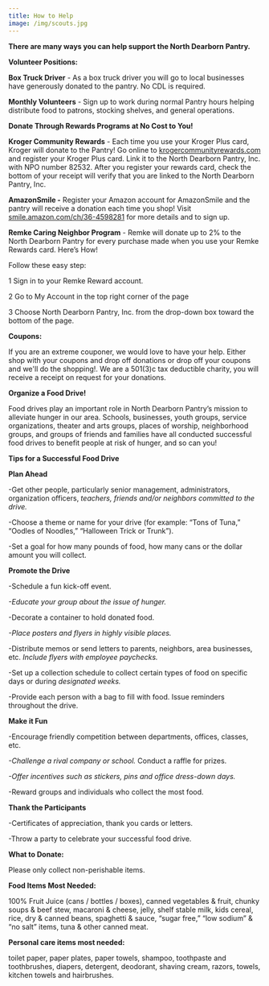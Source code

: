 ```yaml
---
title: How to Help
image: /img/scouts.jpg
---
```

**There are many ways you can help support the North Dearborn Pantry.**

**Volunteer Positions:**

**Box Truck Driver**  -  As a box truck driver you will go to local businesses have generously donated to the pantry. No CDL is required.

**Monthly Volunteers** - Sign up to work during normal Pantry hours helping distribute food to patrons, stocking shelves, and general operations.

**Donate Through Rewards Programs at No Cost to You!**

**Kroger Community Rewards**  -  Each time you use your Kroger Plus card, Kroger will donate to the Pantry! Go online to [krogercommunityrewards.com](https://www.kroger.com/signin?redirectUrl=/account/communityrewards) and register your Kroger Plus card. Link it to the North Dearborn Pantry, Inc. with NPO number 82532.  After you register your rewards card, check the bottom of your receipt will verify that you are linked to the North Dearborn Pantry, Inc. 

 **AmazonSmile  -**  Register your Amazon account for AmazonSmile and the pantry will receive a donation each time you shop! Visit [smile.amazon.com/ch/36-4598281](https://smile.amazon.com/ch/36-4598281) for more details and to sign up.

**Remke Caring Neighbor Program**  - Remke will donate up to 2% to the North Dearborn Pantry for every purchase made when you use your Remke Rewards card. Here’s How!

Follow these easy step:

1  Sign in to your Remke Reward account. 

2 Go to My Account in the top right corner of the page 

3  Choose North Dearborn Pantry, Inc. from the drop-down box toward the bottom of the page. 

**Coupons:**

If you are an extreme couponer, we would love to have your help. Either shop with your coupons and drop off donations or drop off your coupons and we'll do the shopping!.  We are a 501(3)c tax deductible charity, you will receive a receipt on request for your donations.

**Organize a Food Drive!** 

Food drives play an important role in North Dearborn Pantry’s mission to alleviate hunger in our area. Schools, businesses, youth groups, service organizations, theater and arts groups, places of worship, neighborhood groups, and groups of friends and families have all conducted successful food drives to benefit people at risk of hunger, and so can you!

**Tips for a Successful Food Drive** 

**Plan Ahead**

\-Get other people, particularly senior management, administrators, organization officers, *teachers, friends and/or neighbors committed to the drive.* 

\-Choose a theme or name for your drive (for example: “Tons of Tuna,” “Oodles of Noodles,” “Halloween Trick or Trunk”).  

\-Set a goal for how many pounds of food, how many cans or the dollar amount you will collect.

**Promote the Drive**

\-Schedule a fun kick-off event. 

*\-Educate your group about the issue of hunger.* 

\-Decorate a container to hold donated food. 

*\-Place posters and flyers in highly visible places.* 

\-Distribute memos or send letters to parents, neighbors, area businesses, etc. *Include flyers with employee paychecks.* 

\-Set up a collection schedule to collect certain types of food on specific days or during *designated weeks.* 

\-Provide each person with a bag to fill with food.  Issue reminders throughout the drive.

**Make it Fun**

\-Encourage friendly competition between departments, offices, classes, etc. 

*\-Challenge a rival company or school.* Conduct a raffle for prizes. 

*\-Offer incentives such as stickers, pins and office dress-down days.*  

\-Reward groups and individuals who collect the most food.

**Thank the Participants**

\-Certificates of appreciation, thank you cards or letters. 

\-Throw a party to celebrate your successful food drive.

**What to Donate:**  

Please only collect non-perishable items.

**Food Items Most Needed:** 

100% Fruit Juice (cans / bottles / boxes), canned vegetables & fruit, chunky soups & beef stew, macaroni & cheese, jelly, shelf stable milk, kids cereal, rice, dry & canned beans, spaghetti & sauce, “sugar free,” “low sodium” & “no salt” items, tuna & other canned meat.

**Personal care items most needed:** 

toilet paper, paper plates, paper towels, shampoo, toothpaste and toothbrushes, diapers, detergent, deodorant, shaving cream, razors, towels, kitchen towels and hairbrushes.
